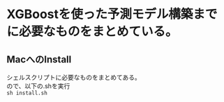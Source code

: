 # XGBoostを使った予測モデル構築までに必要なものをまとめている。
## MacへのInstall
シェルスクリプトに必要なものをまとめてある。   
ので、以下の.shを実行  
```sh install.sh```
